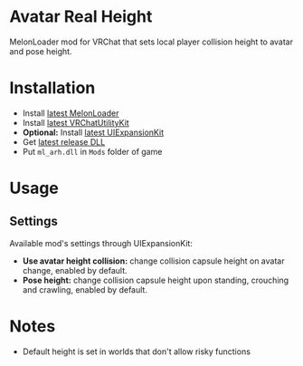 # Avatar Real Height
MelonLoader mod for VRChat that sets local player collision height to avatar and pose height.

# Installation
* Install [latest MelonLoader](https://github.com/LavaGang/MelonLoader)
* Install [latest VRChatUtilityKit](https://github.com/SleepyVRC/Mods)
* **Optional:** Install [latest UIExpansionKit](https://github.com/knah/VRCMods)
* Get [latest release DLL](../../../releases/latest)
* Put `ml_arh.dll` in `Mods` folder of game

# Usage
## Settings
Available mod's settings through UIExpansionKit:
* **Use avatar height collision:** change collision capsule height on avatar change, enabled by default.
* **Pose height:** change collision capsule height upon standing, crouching and crawling, enabled by default.

# Notes
* Default height is set in worlds that don't allow risky functions
